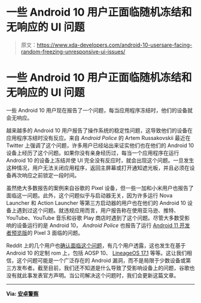 # 一些 Android 10 用户正面临随机冻结和无响应的 UI 问题

> 原文：<https://www.xda-developers.com/android-10-usersare-facing-random-freezing-unresponsive-ui-issues/>

# 一些 Android 10 用户正面临随机冻结和无响应的 UI 问题

一些 Android 10 用户现在报告了一个问题，每当应用程序冻结时，他们的设备就会无响应。

越来越多的 Android 10 用户报告了操作系统的稳定性问题，这导致他们的设备在应用程序冻结时没有反应。来自 *Android Police* 的 Artem Russakovskii 最近在 Twitter 上强调了这个问题，许多用户已经站出来证实他们也在他们的 Android 10 设备上经历了这个问题。如果你没有亲身经历过，每当一个应用程序在运行 Android 10 的设备上冻结并使 UI 完全没有反应时，就会出现这个问题。一旦发生这种情况，用户无法关闭应用程序，返回主屏幕或打开通知遮光板，并且必须在设备再次响应之前锁定一段时间。

虽然绝大多数报告的案例来自谷歌的 Pixel 设备，但一些一加和小米用户也报告了面临这一问题。此外，这个问题似乎与启动器无关，因为许多运行 Nova Launcher 和 Action Launcher 等第三方启动器的用户也在他们的 Android 10 设备上遇到过这个问题。就违规应用而言，用户报告称在使用亚马逊、推特、YouTube、YouTube 音乐和谷歌 Play 商店时遇到了这个问题。尽管大多数受影响的设备运行的是 Android 10， *Android Police* 也报告了运行 [Android 11 开发者预览版](https://www.xda-developers.com/android-11-developer-preview-2-1-patch/)的 Pixel 3 面临的问题。

Reddit 上的几个用户也[确认面临这个问题](https://www.reddit.com/r/Android/comments/g4ttkf/android_stability_flaw_is_causing_some_phones/)，有几个用户透露，这也发生在基于 Android 10 的定制 rom 上，包括 AOSP 10、 [LineageOS 17.1](https://www.xda-developers.com/lineageos-17-1-android-10-officially-available/) 等等。这让我们相信，这个问题可能是一个广泛存在的 Android 漏洞，而不是局限于少数设备或第三方发布者。截至目前，我们还不知道是什么导致了受影响设备上的问题，谷歌也没有就此事发表官方声明。当公司解决这个问题时，我们会更新这篇文章。

* * *

**Via: [安卓警察](https://www.androidpolice.com/2020/04/20/android-stability-flaw-is-causing-some-phones-mostly-pixels-to-freeze-up-completely/)**
